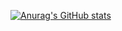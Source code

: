 [![Anurag's GitHub stats](https://github-readme-stats.vercel.app/api?username=OliFady)](https://github.com/anuraghazra/github-readme-stats)
